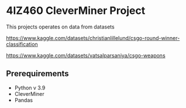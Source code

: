 # 4IZ460 CleverMiner Project
This projects operates on data from datasets

https://www.kaggle.com/datasets/christianlillelund/csgo-round-winner-classification

https://www.kaggle.com/datasets/vatsalparsaniya/csgo-weapons

## Prerequirements
- Python v 3.9
- CleverMiner
- Pandas
 

